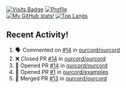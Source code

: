 [![Visits Badge](https://badges.pufler.dev/visits/misly16/misly16)](https://badges.pufler.dev)
[![Profile](https://raw.githubusercontent.com/Misly16/Misly16/master/index.png)](https://github.com/misly16)
<br>
[![My GitHub stats!](https://github-readme-stats.vercel.app/api?username=misly16&show_icons=true&theme=dracula)](https://github.com/misly16)
[![Top Langs](https://github-readme-stats.vercel.app/api/top-langs/?username=misly16&theme=dracula&layout=compact&langs_count=10)](https://github.com/misly16)
<br>


## Recent Activity!
<!--START_SECTION:activity-->
1. 🗣 Commented on [#14](https://github.com/ourcord/ourcord/issues/14) in [ourcord/ourcord](https://github.com/ourcord/ourcord)
2. ❌ Closed PR [#14](https://github.com/ourcord/ourcord/pull/14) in [ourcord/ourcord](https://github.com/ourcord/ourcord)
3. 💪 Opened PR [#14](https://github.com/ourcord/ourcord/pull/14) in [ourcord/ourcord](https://github.com/ourcord/ourcord)
4. 💪 Opened PR [#1](https://github.com/ourcord/examples/pull/1) in [ourcord/examples](https://github.com/ourcord/examples)
5. 🎉 Merged PR [#13](https://github.com/ourcord/ourcord/pull/13) in [ourcord/ourcord](https://github.com/ourcord/ourcord)
<!--END_SECTION:activity-->

